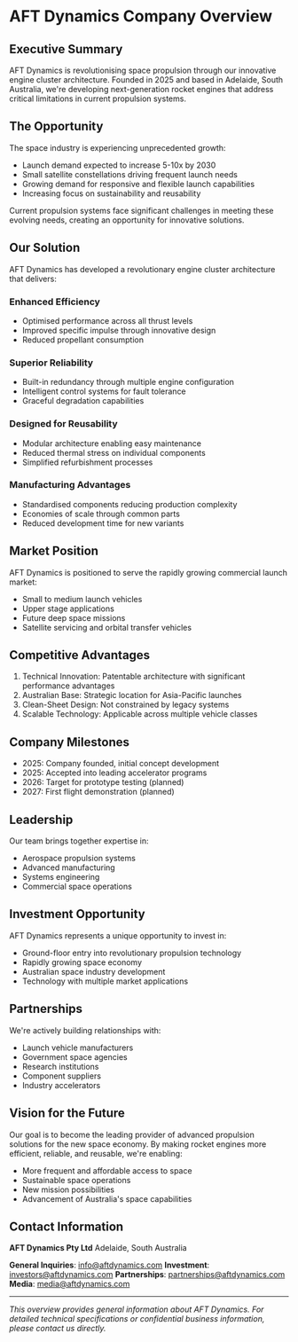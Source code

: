 # AFT Dynamics Company Overview

## Executive Summary

AFT Dynamics is revolutionising space propulsion through our innovative engine cluster architecture. Founded in 2025 and based in Adelaide, South Australia, we're developing next-generation rocket engines that address critical limitations in current propulsion systems.

## The Opportunity

The space industry is experiencing unprecedented growth:

- Launch demand expected to increase 5-10x by 2030
- Small satellite constellations driving frequent launch needs
- Growing demand for responsive and flexible launch capabilities
- Increasing focus on sustainability and reusability

Current propulsion systems face significant challenges in meeting these evolving needs, creating an opportunity for innovative solutions.

## Our Solution

AFT Dynamics has developed a revolutionary engine cluster architecture that delivers:

### Enhanced Efficiency

- Optimised performance across all thrust levels
- Improved specific impulse through innovative design
- Reduced propellant consumption

### Superior Reliability

- Built-in redundancy through multiple engine configuration
- Intelligent control systems for fault tolerance
- Graceful degradation capabilities

### Designed for Reusability

- Modular architecture enabling easy maintenance
- Reduced thermal stress on individual components
- Simplified refurbishment processes

### Manufacturing Advantages

- Standardised components reducing production complexity
- Economies of scale through common parts
- Reduced development time for new variants

## Market Position

AFT Dynamics is positioned to serve the rapidly growing commercial launch market:

- Small to medium launch vehicles
- Upper stage applications
- Future deep space missions
- Satellite servicing and orbital transfer vehicles

## Competitive Advantages

1. Technical Innovation: Patentable architecture with significant performance advantages
2. Australian Base: Strategic location for Asia-Pacific launches
3. Clean-Sheet Design: Not constrained by legacy systems
4. Scalable Technology: Applicable across multiple vehicle classes

## Company Milestones

- 2025: Company founded, initial concept development
- 2025: Accepted into leading accelerator programs
- 2026: Target for prototype testing (planned)
- 2027: First flight demonstration (planned)

## Leadership

Our team brings together expertise in:

- Aerospace propulsion systems
- Advanced manufacturing
- Systems engineering
- Commercial space operations

## Investment Opportunity

AFT Dynamics represents a unique opportunity to invest in:

- Ground-floor entry into revolutionary propulsion technology
- Rapidly growing space economy
- Australian space industry development
- Technology with multiple market applications

## Partnerships

We're actively building relationships with:

- Launch vehicle manufacturers
- Government space agencies
- Research institutions
- Component suppliers
- Industry accelerators

## Vision for the Future

Our goal is to become the leading provider of advanced propulsion solutions for the new space economy. By making rocket engines more efficient, reliable, and reusable, we're enabling:

- More frequent and affordable access to space
- Sustainable space operations
- New mission possibilities
- Advancement of Australia's space capabilities

## Contact Information

**AFT Dynamics Pty Ltd**
Adelaide, South Australia

**General Inquiries**: [info@aftdynamics.com](mailto:info@aftdynamics.com)
**Investment**: [investors@aftdynamics.com](mailto:investors@aftdynamics.com)
**Partnerships**: [partnerships@aftdynamics.com](mailto:partnerships@aftdynamics.com)
**Media**: [media@aftdynamics.com](mailto:media@aftdynamics.com)

---

_This overview provides general information about AFT Dynamics. For detailed technical specifications or confidential business information, please contact us directly._

